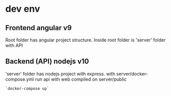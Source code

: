 # dev env

## Frontend angular v9

Root folder has angular project structure.
Inside root folder is 'server' folder with API

## Backend (API) nodejs v10

'server' folder has nodejs project with express.
with server/docker-compose.yml run api with web compiled on server/public

    `docker-compose up`
